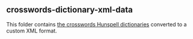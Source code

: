 ## crosswords-dictionary-xml-data

This folder contains [the crosswords Hunspell dictionaries](../crosswords-dictionary-hunspell-data)
converted to a custom XML format.